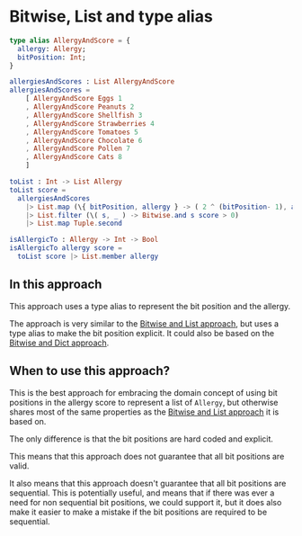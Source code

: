 # Bitwise, List and type alias

```elm
type alias AllergyAndScore = {
  allergy: Allergy;
  bitPosition: Int;
}

allergiesAndScores : List AllergyAndScore
allergiesAndScores =
    [ AllergyAndScore Eggs 1
    , AllergyAndScore Peanuts 2
    , AllergyAndScore Shellfish 3
    , AllergyAndScore Strawberries 4
    , AllergyAndScore Tomatoes 5
    , AllergyAndScore Chocolate 6
    , AllergyAndScore Pollen 7
    , AllergyAndScore Cats 8
    ]

toList : Int -> List Allergy
toList score =
  allergiesAndScores
    |> List.map (\{ bitPosition, allergy } -> ( 2 ^ (bitPosition- 1), allergy ))
    |> List.filter (\( s, _ ) -> Bitwise.and s score > 0)
    |> List.map Tuple.second

isAllergicTo : Allergy -> Int -> Bool
isAllergicTo allergy score =
  toList score |> List.member allergy
```

## In this approach

This approach uses a type alias to represent the bit position and the allergy.

The approach is very similar to the [Bitwise and List approach][bitwise-and-list], but uses a type alias to make the bit position explicit.
It could also be based on the [Bitwise and Dict approach][bitwise-and-dict].

## When to use this approach?

This is the best approach for embracing the domain concept of using bit positions in the allergy score to represent a list of `Allergy`, but otherwise shares most of the same properties as the [Bitwise and List approach][bitwise-and-list] it is based on.

The only difference is that the bit positions are hard coded and explicit.

This means that this approach does not guarantee that all bit positions are valid.

It also means that this approach doesn't guarantee that all bit positions are sequential.
This is potentially useful, and means that if there was ever a need for non sequential bit positions, we could support it, but it does also make it easier to make a mistake if the bit positions are required to be sequential.

[bitwise-and-list]:
  https://exercism.org/tracks/elm/exercises/allergies/approaches/bitwise-and-list
  "Approach: Bitwise and List"
[bitwise-and-dict]:
  https://exercism.org/tracks/elm/exercises/allergies/approaches/bitwise-and-dict
  "Approach: Bitwise and Dict"
